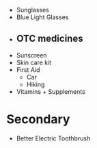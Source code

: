 
- Sunglasses
- Blue Light Glasses
- OTC medicines
    - 
- Sunscreen
- Skin care kit
- First Aid 
    - Car
    - Hiking
- Vitamins + Supplements


# Secondary
- Better Electric Toothbrush